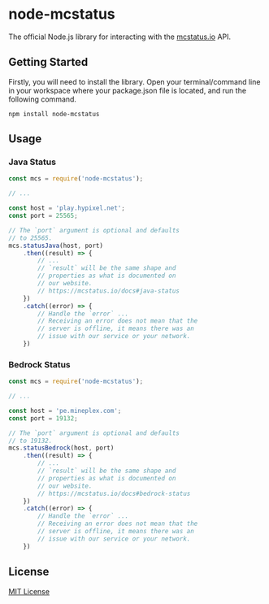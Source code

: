 # node-mcstatus
The official Node.js library for interacting with the [mcstatus.io](https://mcstatus.io) API.

## Getting Started

Firstly, you will need to install the library. Open your terminal/command line in your workspace where your package.json file is located, and run the following command.

```
npm install node-mcstatus
```

## Usage

### Java Status

```javascript
const mcs = require('node-mcstatus');

// ...

const host = 'play.hypixel.net';
const port = 25565;

// The `port` argument is optional and defaults
// to 25565.
mcs.statusJava(host, port)
    .then((result) => {
        // ...
        // `result` will be the same shape and
        // properties as what is documented on
        // our website.
        // https://mcstatus.io/docs#java-status
    })
    .catch((error) => {
        // Handle the `error` ...
        // Receiving an error does not mean that the
        // server is offline, it means there was an
        // issue with our service or your network.
    })
```

### Bedrock Status

```javascript
const mcs = require('node-mcstatus');

// ...

const host = 'pe.mineplex.com';
const port = 19132;

// The `port` argument is optional and defaults
// to 19132.
mcs.statusBedrock(host, port)
    .then((result) => {
        // ...
        // `result` will be the same shape and
        // properties as what is documented on
        // our website.
        // https://mcstatus.io/docs#bedrock-status
    })
    .catch((error) => {
        // Handle the `error` ...
        // Receiving an error does not mean that the
        // server is offline, it means there was an
        // issue with our service or your network.
    })
```

## License
[MIT License](https://github.com/mcstatus-io/node-mcstatus/blob/main/LICENSE)